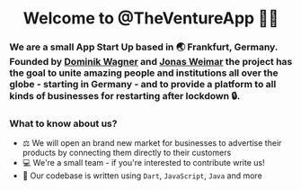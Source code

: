 <div align="center">
  <h1>Welcome to @TheVentureApp ✌🏽</h1>
</div>

<div>
  <h3> We are a small App Start Up based in 🌏 Frankfurt, Germany. Founded by <a href="mailto:d.wagner@venture-app.org">Dominik Wagner</a> and <a href="https://github.com/jonas-weimar/">Jonas Weimar</a> the project has the goal to unite amazing people and institutions all over the globe - starting in Germany - and to provide a platform to all kinds of businesses for restarting after lockdown 🔒.
  </h3>
</div>


### What to know about us?
- ⚖️ We will open an brand new market for businesses to advertise their products by connecting them directly to their customers
- 💻 We're a small team - if you're interested to contribute write us!
- 🌱 Our codebase is written using `Dart`, `JavaScript`, `Java` and more
